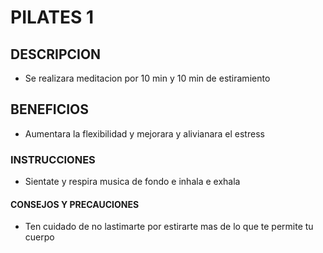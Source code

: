 # PILATES 1
## DESCRIPCION
- Se realizara meditacion por 10 min y 10 min de estiramiento
## BENEFICIOS
- Aumentara la flexibilidad y mejorara y alivianara el estress
### INSTRUCCIONES

- Sientate y respira musica de fondo e inhala e exhala

#### CONSEJOS Y PRECAUCIONES

- Ten cuidado de no lastimarte por estirarte mas de lo que te permite tu cuerpo